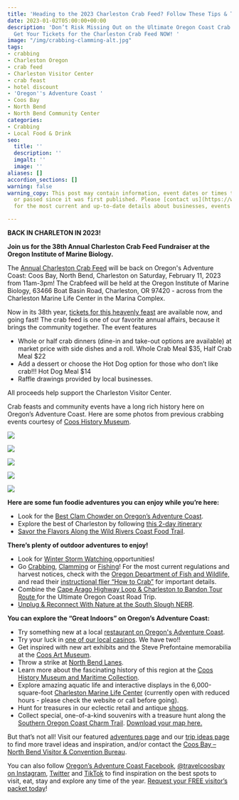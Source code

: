 ```yaml
---
title: 'Heading to the 2023 Charleston Crab Feed? Follow These Tips & Trip Ideas! '
date: 2023-01-02T05:00:00+00:00
description: 'Don’t Risk Missing Out on the Ultimate Oregon Coast Crab Experience!
  Get Your Tickets for the Charleston Crab Feed NOW! '
image: "/img/crabbing-clamming-alt.jpg"
tags:
- crabbing
- Charleston Oregon
- crab feed
- Charleston Visitor Center
- crab feast
- hotel discount
- 'Oregon''s Adventure Coast '
- Coos Bay
- North Bend
- North Bend Community Center
categories:
- Crabbing
- Local Food & Drink
seo:
  title: ''
  description: ''
  imgalt: ''
  image: ''
aliases: []
accordion_sections: []
warning: false
warning_copy: This post may contain information, event dates or times that have changed
  or passed since it was first published. Please [contact us](https://www.oregonsadventurecoast.com/contact)
  for the most current and up-to-date details about businesses, events and adventures.

---
```

**BACK IN CHARLETON IN 2023!**

**Join us for the 38th Annual Charleston Crab Feed Fundraiser at the Oregon Institute of Marine Biology.**

The [Annual Charleston Crab Feed](https://www.eventbrite.com/e/38th-annual-charleston-crab-feed-tickets-489128946847) will be back on Oregon's Adventure Coast: Coos Bay, North Bend, Charleston on Saturday, February 11, 2023 from 11am-3pm! The Crabfeed will be held at the Oregon Institute of Marine Biology, 63466 Boat Basin Road, Charleston, OR 97420 - across from the Charleston Marine Life Center in the Marina Complex.

Now in its 38th year, [tickets for this heavenly feast](https://www.eventbrite.com/e/38th-annual-charleston-crab-feed-tickets-489128946847) are available now, and going fast! The crab feed is one of our favorite annual affairs, because it brings the community together. The event features

* Whole or half crab dinners (dine-in and take-out options are available) at market price with side dishes and a roll. Whole Crab Meal $35, Half Crab Meal $22
* Add a dessert or choose the Hot Dog option for those who don’t like crab!!! Hot Dog Meal $14
* Raffle drawings provided by local businesses.

All proceeds help support the Charleston Visitor Center.

Crab feasts and community events have a long rich history here on Oregon’s Adventure Coast. Here are some photos from previous crabbing events courtesy of [Coos History Museum](https://cooshistory.org/).

![](/img/009-16-17728.jpg)

![](/img/009-16-17729.jpg)

![](/img/009-16-17721.jpg)

![](/img/009-16-17723.jpg)

![](/img/009-16-17725.jpg)

**Here are some fun foodie adventures you can enjoy while you’re here:**

* Look for the [Best Clam Chowder on Oregon’s Adventure Coast](https://www.oregonsadventurecoast.com/blog/who-has-the-best-clam-chowder-on-oregon-s-adventure-coast/).
* Explore the best of Charleston by following [this 2-day itinerary](https://www.oregonsadventurecoast.com/blog/a-two-day-getaway-in-charleston-oregon/)
* [Savor the Flavors Along the Wild Rivers Coast Food Trail](https://www.oregonsadventurecoast.com/blog/savor-the-flavors-along-the-wild-rivers-coast-food-trail/).

**There’s plenty of outdoor adventures to enjoy!**

* Look for [Winter Storm Watching ](https://www.oregonsadventurecoast.com/storm-watching/)opportunities!
* Go [Crabbing](https://www.oregonsadventurecoast.com/crabbing-clamming/), [Clamming](https://www.oregonsadventurecoast.com/clamming/) or [Fishing](https://www.oregonsadventurecoast.com/fishing/)! For the most current regulations and harvest notices, check with the [Oregon Department of Fish and Wildlife,](https://myodfw.com/articles/how-crab) and read their [instructional flier “How to Crab”](https://www.dfw.state.or.us/resources/fishing/docs/CrabbingFlyer.pdf) for important details.
* Combine the [Cape Arago Highway Loop & Charleston to Bandon Tour Route ](https://www.oregonsadventurecoast.com/blog/featured-road-trip-cape-arago-highway-charleston-to-bandon-tour-route/)for the Ultimate Oregon Coast Road Trip.
* [Unplug & Reconnect With Nature at the South Slough NERR](https://www.oregonsadventurecoast.com/blog/unplug-reconnect-with-nature-at-the-south-slough-nerr/).

**You can explore the “Great Indoors” on Oregon’s Adventure Coast:**

* Try something new at a local [restaurant on Oregon's Adventure Coast](https://www.oregonsadventurecoast.com/dining/).
* Try your luck in [one of our local casinos](https://www.oregonsadventurecoast.com/gaming/). We have two!!
* Get inspired with new art exhibits and the Steve Prefontaine memorabilia at the [Coos Art Museum](https://www.coosart.org/).
* Throw a strike at [North Bend Lanes](http://northbendlanes.com/).
* Learn more about the fascinating history of this region at the [Coos History Museum and Maritime Collection](http://www.cooshistory.org/).
* Explore amazing aquatic life and interactive displays in the 6,000-square-foot [Charleston Marine Life Center](https://cmlc.uoregon.edu/) (currently open with reduced hours - please check the website or call before going).
* Hunt for treasures in our eclectic retail and antique [shops](https://www.oregonsadventurecoast.com/shopping/).
* Collect special, one-of-a-kind souvenirs with a treasure hunt along the[ Southern Oregon Coast Charm Trail](https://www.oregonsadventurecoast.com/blog/have-a-charming-adventure-along-the-southern-oregon-coast-charm-trail/). [Download your map here.](https://www.oregonsadventurecoast.com/img/Charm-Trail-Map.pdf)

But that’s not all! Visit our featured [adventures page](https://www.oregonsadventurecoast.com/adventures) and our [trip ideas page](https://www.oregonsadventurecoast.com/tripideas) to find more travel ideas and inspiration, and/or contact the [Coos Bay – North Bend Visitor & Convention Bureau](https://www.oregonsadventurecoast.com/contact/).

You can also follow [Oregon’s Adventure Coast Facebook](https://www.facebook.com/OregonsAdventureCoast/), [@travelcoosbay on Instagram](https://www.instagram.com/travelcoosbay/), [Twitter](https://twitter.com/travelcoosbay?lang=en) and [TikTok](https://www.tiktok.com/@oregonsadventurecoast?lang=en) to find inspiration on the best spots to visit, eat, stay and explore any time of the year. [Request your FREE visitor’s packet today](https://www.oregonsadventurecoast.com/contact/#contactform)!